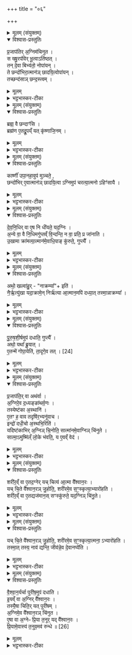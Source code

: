 +++
title = "०६"

+++


<details><summary>मूलम् (संयुक्तम्)</summary>

प्र॒जाप॑तिर॒ग्निम॑चिनुत॒ स ख्षु॒रप॑विर्भू॒त्वाति॑ष्ठ॒त्तन्दे॒वा बिभ्य॑तो॒ नोपा॑य॒न्ते छन्दो॑भिरा॒त्मान॑ञ्छादयि॒त्वोपा॑य॒न्तच्छन्द॑साञ्छन्द॒स्त्वम्...
</details>

<details open><summary>विश्वास-प्रस्तुतिः</summary>

प्र॒जाप॑तिर् अ॒ग्निम॑चिनुत ।  
स ख्षु॒रप॑विर् भू॒त्वाऽति॑ष्ठत् ।  
तन् दे॒वा बिभ्य॑तो॒ नोपा॑यन् ।  
ते छन्दो॑भिरा॒त्मान॑ञ् छादयि॒त्वोपा॑यन् ।  
तच्छन्द॑साञ् छन्द॒स्त्वम् ।  
</details>

<details><summary>मूलम्</summary>

प्र॒जाप॑तिर् अ॒ग्निम॑चिनुत ।  
स ख्षु॒रप॑विर् भू॒त्वाऽति॑ष्ठत् ।  
तन् दे॒वा बिभ्य॑तो॒ नोपा॑यन् ।  
ते छन्दो॑भिरा॒त्मान॑ञ् छादयि॒त्वोपा॑यन् ।  
तच्छन्द॑साञ् छन्द॒स्त्वम् ।  
</details>

<details><summary>भट्टभास्कर-टीका</summary>

1प्रजापतिरित्यादि नित्य एव गुणविशेषविधिः ॥ क्षुरपविः क्षुरवन्निशिता धारा यस्य सः क्षुरपविः । तादृशो भूत्वा चितोग्निर- तिष्ठत् दुरुपगम आसीत् । तं तादृशं देवा भीतास्सन्तो नोपायन् नोपगन्तुं शक्ता अभवन् । 'अभ्यस्तानामादिः' इत्याद्युदात्तत्वम् । त इत्यादि । गतम् । छन्दोभिर्मन्त्रैः । तस्माच्छादनहेतुत्वात् छन्दस्त्वम् । छादयतेर्व्यत्ययेन नुम्भावः ॥
</details>

<details><summary>मूलम् (संयुक्तम्)</summary>

ब्रह्म॒ वै छन्दाꣳ॑सि॒ ब्रह्म॑ण ए॒तद्रू॒पय्ँयत्कृ॑ष्णाजि॒नङ्
</details>

<details open><summary>विश्वास-प्रस्तुतिः</summary>

ब्रह्म॒ वै छन्दाꣳ॑सि ।  
ब्रह्म॑ण ए॒तद्रू॒पय्ँ यत् कृ॑ष्णाजि॒नम् ।  
</details>

<details><summary>मूलम्</summary>

ब्रह्म॒ वै छन्दाꣳ॑सि ।  
ब्रह्म॑ण ए॒तद्रू॒पय्ँ यत् कृ॑ष्णाजि॒नम् ।  
</details>

<details><summary>भट्टभास्कर-टीका</summary>

2ब्रह्म वा इत्यादि हेतुः ॥ ब्रह्मवर्चसहेतुत्वात् ब्रह्मण इति । तत एव हेतोः ॥
</details>

<details><summary>मूलम् (संयुक्तम्)</summary>

कार्ष्णी॑ उपा॒नहा॒वुप॑ मुञ्चते॒ छन्दो॑भिरे॒वात्मान॑ञ्छादयि॒त्वाग्निमुप॑ चरत्या॒त्मनोऽहिꣳ॑सायै
</details>

<details open><summary>विश्वास-प्रस्तुतिः</summary>

कार्ष्णी॑ उपा॒नहा॒वुप॑ मुञ्चते॒ ,  
छन्दो॑भिर् ए॒वात्मान॑ञ् छादयि॒त्वा ऽग्निमुप॑ चरत्या॒त्मनो ऽहिꣳ॑सायै ।  
</details>

<details><summary>मूलम्</summary>

कार्ष्णी॑ उपा॒नहा॒वुप॑ मुञ्चते॒ ,  
छन्दो॑भिर् ए॒वात्मान॑ञ् छादयि॒त्वा ऽग्निमुप॑ चरत्या॒त्मनो ऽहिꣳ॑सायै ।  
</details>

<details><summary>भट्टभास्कर-टीका</summary>

3कार्ष्णी इति विधिः ॥ कृष्णमृगविकारभूतः । 'प्राणिरजतादिभ्योऽञ्' इत्यञ्प्रत्ययः । 'वा छन्दसि' इति पूर्वसवर्णदीर्घत्वम् । छन्दोभिरित्यादि । गतम् ॥
</details>

<details><summary>मूलम् (संयुक्तम्)</summary>

देवनि॒धिर्वा ए॒ष नि धी॑यते॒ यद॒ग्निः [23]  
अ॒न्ये वा॒ वै नि॒धिमगु॑प्तव्ँवि॒न्दन्ति॒ न वा॒ प्रति॒ प्र जा॑नात्यु॒खामा क्रा॑मत्या॒त्मान॑मे॒वाधि॒पाङ्कु॑रुते॒ गुप्त्या॒
</details>

<details open><summary>विश्वास-प्रस्तुतिः</summary>

दे॒व॒नि॒धिर् वा ए॒ष नि धी॑यते॒ यद॒ग्निः ।  
अ॒न्ये वा॒ वै नि॒धिमगु॑प्तव्ँ वि॒न्दन्ति॒ न वा॒ प्रति॒ प्र जा॑नाति ।  
उ॒खामा क्रा॑मत्या॒त्मान॑मे॒वाधि॒पाङ् कु॑रुते॒, गुप्त्यै᳚ ।   
</details>

<details><summary>मूलम्</summary>

दे॒व॒नि॒धिर् वा ए॒ष नि धी॑यते॒ यद॒ग्निः ।  
अ॒न्ये वा॒ वै नि॒धिमगु॑प्तव्ँ वि॒न्दन्ति॒ न वा॒ प्रति॒ प्र जा॑नाति ।  
उ॒खामा क्रा॑मत्या॒त्मान॑मे॒वाधि॒पाङ् कु॑रुते॒, गुप्त्यै᳚ ।   
</details>

<details><summary>भट्टभास्कर-टीका</summary>

4देवनिधिरित्यादि ॥ गतम् । अग्निर्नाम देवानां निधिस्थानीयो निधीयते गुप्तं स्थाप्यते स यदि सम्यक् गुप्तो न स्यात् ततस्तमगुप्तमन्ये वाऽनिधातारो लभेरन् । स्वयं वा न प्रति प्रजानाति इह मया निहितमिति न प्रत्यभिजानीयात् । तस्मान्नित्यात्मनोग्नेः गोपनस्थानीयमुखाक्रमणं पादेन कुर्यादिति विधिः । आत्मानमेवाधिकं पातारं कुरुते । पातेर्विच् । तच्च गुप्त्यै भवति । ततस्तमन्ये न वेत्स्यन्ते, स्वयं च प्रत्यभिज्ञास्यतीति ॥
</details>

<details><summary>मूलम् (संयुक्तम्)</summary>

अथो॒ खल्वा॑हु॒र्नाक्रम्येति॑ नैर्ऋ॒त्यु॑खा यदा॒क्रामे॒न्निर्ऋ॑त्या आ॒त्मान॒मपि॑ दध्या॒त्तस्मा॒न्नाक्रम्या॑
</details>

<details open><summary>विश्वास-प्रस्तुतिः</summary>

अथो॒ खल्वा॑हु॒र् - "नाक्रम्या᳚"+ इति॑ ।  
नै॒र्ऋ॒त्यु॑खा यदा॒क्रामे॒न् निर्ऋ॑त्या आ॒त्मान॒मपि॑ दध्या॒त् तस्मा॒न्नाक्रम्या᳚ ।  
</details>

<details><summary>मूलम्</summary>

अथो॒ खल्वा॑हु॒र् - "नाक्रम्या᳚"+ इति॑ ।  
नै॒र्ऋ॒त्यु॑खा यदा॒क्रामे॒न् निर्ऋ॑त्या आ॒त्मान॒मपि॑ दध्या॒त् तस्मा॒न्नाक्रम्या᳚ ।  
</details>

<details><summary>भट्टभास्कर-टीका</summary>

5अथो खल्वाहुरित्यादिराक्रमणनिन्दा । नैरृतिः निरृतिरिति देवता । तस्मादाक्रमणं निरृत्यै आत्मानमपिदध्यात् प्रक्षिपेत् । तस्मान्नाक्रम्योखामपिदध्यादिति ॥
</details>

<details><summary>मूलम् (संयुक्तम्)</summary>

पुरुषशी॒र्षमुप॑ दधाति॒ गुप्त्या॒ अथो॒ यथा᳚ ब्रू॒यादे॒तन्मे॑ गोपा॒येति॑ ता॒दृगे॒व तत् [24]  
</details>

<details open><summary>विश्वास-प्रस्तुतिः</summary>

पु॒रु॒ष॒शी॒र्षमुप॑ दधाति॒ गुप्त्यै᳚ ।  
अथो॒ यथा᳚ ब्रू॒यात् ।  
ए॒तन्मे॑ गोपा॒येति॑, ता॒दृगे॒व तत् ।  [24]  
</details>

<details><summary>मूलम्</summary>

पु॒रु॒ष॒शी॒र्षमुप॑ दधाति॒ गुप्त्यै᳚ ।  
अथो॒ यथा᳚ ब्रू॒यात् ।  
ए॒तन्मे॑ गोपा॒येति॑, ता॒दृगे॒व तत् ।  [24]  
</details>

<details><summary>भट्टभास्कर-टीका</summary>

6पुरुषशीर्षमिति विधिः ॥ निधेर्गुप्त्यर्थं प्रत्यभिज्ञानार्थं च कथमित्याह - अथो इत्यादि यथा कश्चिन्निधिस्थाने स्थापयित्वा ब्रूयात् एतन्मदीयं रक्षेति तादृङ्निधिगेपनं पुरुषशीर्ष इति ॥
</details>

<details><summary>मूलम् (संयुक्तम्)</summary>

प्र॒जाप॑ति॒र्वा अथ॑र्वा॒ग्निरे॒व द॒ध्यङ्ङा॑थर्व॒णस्तस्येष्ट॑का अ॒स्थान्ये॒तꣳ ह॒ वाव तदृषि॑र॒भ्यनू॑वा॒चेन्द्रो॑ दधी॒चो अ॒स्थभि॒रिति॒ यदिष्ट॑काभिर॒ग्निञ्चि॒नोति॒ सात्मा॑नमे॒वाग्निञ्चि॑नुते॒ सात्मा॒मुष्मि॑ल्ँलो॒के भ॑वति॒ य ए॒वव्ँवेद॒
</details>

<details open><summary>विश्वास-प्रस्तुतिः</summary>

प्र॒जाप॑ति॒र् वा अथ॑र्वा ।  
अ॒ग्निरे॒व द॒ध्यङ्ङा॑थर्व॒णः ।  
तस्येष्ट॑का अ॒स्थानि॑ ।  
ए॒तꣳ ह॒ वाव तदृषि॑र॒भ्यनू॑वाच ।  
इन्द्रो॑ दधी॒चो अ॒स्थभि॒रिति॑ ।  
यदिष्ट॑काभिर् अ॒ग्निञ् चि॒नोति॒ सात्मा॑नमे॒वाग्निञ् चि॑नुते ।  
सात्मा॒ऽमुष्मि॑ल्ँ लो॒के भ॑वति॒, य ए॒वव्ँ वेद॑ ।  
</details>

<details><summary>मूलम्</summary>

प्र॒जाप॑ति॒र् वा अथ॑र्वा ।  
अ॒ग्निरे॒व द॒ध्यङ्ङा॑थर्व॒णः ।  
तस्येष्ट॑का अ॒स्थानि॑ ।  
ए॒तꣳ ह॒ वाव तदृषि॑र॒भ्यनू॑वाच ।  
इन्द्रो॑ दधी॒चो अ॒स्थभि॒रिति॑ ।  
यदिष्ट॑काभिर् अ॒ग्निञ् चि॒नोति॒ सात्मा॑नमे॒वाग्निञ् चि॑नुते ।  
सात्मा॒ऽमुष्मि॑ल्ँ लो॒के भ॑वति॒, य ए॒वव्ँ वेद॑ ।  
</details>

<details><summary>भट्टभास्कर-टीका</summary>

7प्रजापतिर्वा इत्यादि ॥ इष्टकास्तुतिः । तत्र 'इन्द्रो दधीचो अस्थभिः' इति श्रुतिविशेषानुरोधेन अग्नेरस्थित्वेनेष्टका निरूप्यन्ते । प्रजापतिरथर्वा तत्पुरुष आथर्वणो दध्यङ्नाम सोग्निरेव तस्यास्थीनि इष्टका अभवत् । 'छन्दस्यपि दृश्यते' इत्यनङ् । अमुमेवार्थं मन्त्रलिङ्गेन समर्थयते - एतं ह वावेति । अमुमेवार्थं 'इन्द्रो दधीचः' इति मन्त्रेण ऋषिर्वेदो ह्यनुवदति तस्मादिष्टकाभिश्चयनात्सात्माऽग्निश्चितो भवति आत्मीयावयवसहित इत्यर्थः । एवं वेदिता अमुष्मिन् लोके भोगस्थाने सात्मा अमृतो भवति ॥
</details>

<details><summary>मूलम् (संयुक्तम्)</summary>

शरी॑र॒व्ँवा ए॒तद॒ग्नेर्यच्चित्य॑ आ॒त्मा वै᳚श्वान॒रो यच्चि॒ते वै᳚श्वान॒रञ्जु॒होति॒ शरी॑रमे॒व स॒ꣳ॒स्कृत्य॑ [25]  
अ॒भ्यारो॑हति॒ शरी॑र॒व्ँवा ए॒तद्यज॑मान॒स्सꣳस्कु॑रुते॒ यद॒ग्निञ्चि॑नु॒ते
</details>

<details open><summary>विश्वास-प्रस्तुतिः</summary>

शरी॑र॒व्ँ वा ए॒तद॒ग्नेर् यच् चित्य॑ आ॒त्मा वै᳚श्वान॒रः ।  
यच् चि॒ते वै᳚श्वान॒रञ् जु॒होति॒, शरी॑रमे॒व स॒ꣳ॒स्कृत्या॒भ्यारो॑हति ।  
शरी॑र॒व्ँ वा ए॒तद्यज॑मान॒स् सꣳस्कु॑रुते॒ यद॒ग्निञ् चि॑नु॒ते।  
</details>

<details><summary>मूलम्</summary>

शरी॑र॒व्ँ वा ए॒तद॒ग्नेर् यच् चित्य॑ आ॒त्मा वै᳚श्वान॒रः ।  
यच् चि॒ते वै᳚श्वान॒रञ् जु॒होति॒, शरी॑रमे॒व स॒ꣳ॒स्कृत्या॒भ्यारो॑हति ।  
शरी॑र॒व्ँ वा ए॒तद्यज॑मान॒स् सꣳस्कु॑रुते॒ यद॒ग्निञ् चि॑नु॒ते।  
</details>

<details><summary>भट्टभास्कर-टीका</summary>

8शरीरं वा इत्यादि ॥ वैश्वानरहोमविधिः । चित्यश्चेतव्योग्नेः शरीरम् । यत्र यो वैश्वानरं द्वादशकपालम् ॥
</details>

<details><summary>मूलम् (संयुक्तम्)</summary>

यच्चि॒ते वै᳚श्वान॒रञ्जु॒होति॒ शरी॑रमे॒व स॒ꣳ॒स्कृत्या॒त्मना॒भ्यारो॑हति॒ तस्मा॒त्तस्य॒ नाव॑ द्यन्ति॒ जीव॑न्ने॒व दे॒वानप्ये॑ति
</details>

<details open><summary>विश्वास-प्रस्तुतिः</summary>

यच् चि॒ते वै᳚श्वान॒रञ् जु॒होति॒, शरी॑रमे॒व स॒ꣳ॒स्कृत्या॒त्मना॒ ऽभ्यारो॑हति ।  
तस्मा॒त् तस्य॒ नाव॑ द्यन्ति॒ जीव॑न्ने॒व दे॒वानप्ये॑ति ।  
</details>

<details><summary>मूलम्</summary>

यच् चि॒ते वै᳚श्वान॒रञ् जु॒होति॒, शरी॑रमे॒व स॒ꣳ॒स्कृत्या॒त्मना॒ ऽभ्यारो॑हति ।  
तस्मा॒त् तस्य॒ नाव॑ द्यन्ति॒ जीव॑न्ने॒व दे॒वानप्ये॑ति ।  
</details>

<details><summary>भट्टभास्कर-टीका</summary>

9यदित्यादि ॥ यजमानशरीरत्वेन रूपणं वैश्वानरस्यावदानप्रतिषेधार्थम् । आत्मना स्वयमारोहति । तस्मादात्मशरीरस्य अवदानं न युज्यते । जीवन्नेव च देवान्गच्छति ॥
</details>

<details><summary>मूलम् (संयुक्तम्)</summary>

वैश्वान॒र्यर्चा पुरी॑ष॒मुप॑ दधाती॒यव्ँवा अ॒ग्निर्वै᳚श्वान॒रस्तस्यै॒षा चिति॒र्यत्पुरी॑षम॒ग्निमे॒व वै᳚श्वान॒रञ्चि॑नुत ए॒षा वा अ॒ग्नेᳶ प्रि॒या त॒नूर्यद्वै᳚श्वान॒रᳶ प्रि॒यामे॒वास्य॑ त॒नुव॒मव॑ रुन्द्धे ॥ [26]  
</details>

<details open><summary>विश्वास-प्रस्तुतिः</summary>

वै॒श्वा॒न॒र्यर्चा पुरी॑ष॒मुप॑ दधाति ।  
इ॒यव्ँ वा अ॒ग्निर् वै᳚श्वान॒रः ।  
तस्यै॒षा चिति॒र् यत् पुरी॑षम् ।  
अ॒ग्निमे॒व वै᳚श्वान॒रञ् चि॑नुत ।  
ए॒षा वा अ॒ग्नेᳶ प्रि॒या त॒नूर् यद् वै᳚श्वान॒रः ।  
प्रि॒यामे॒वास्य॑ त॒नुव॒मव॑ रुन्धे ॥ [26]  
</details>

<details><summary>मूलम्</summary>

वै॒श्वा॒न॒र्यर्चा पुरी॑ष॒मुप॑ दधाति ।  
इ॒यव्ँ वा अ॒ग्निर् वै᳚श्वान॒रः ।  
तस्यै॒षा चिति॒र् यत् पुरी॑षम् ।  
अ॒ग्निमे॒व वै᳚श्वान॒रञ् चि॑नुत ।  
ए॒षा वा अ॒ग्नेᳶ प्रि॒या त॒नूर् यद् वै᳚श्वान॒रः ।  
प्रि॒यामे॒वास्य॑ त॒नुव॒मव॑ रुन्धे ॥ [26]  
</details>

<details><summary>भट्टभास्कर-टीका</summary>

10वैश्वानर्यर्चेति ॥ 'पृष्टो दिवि' इत्येतया । इयं वा इत्यादि पुरीषोपधानस्तुतिः गता ॥

इति पञ्चमे षष्ठे पष्ठोनुवाकः ॥  
</details>
